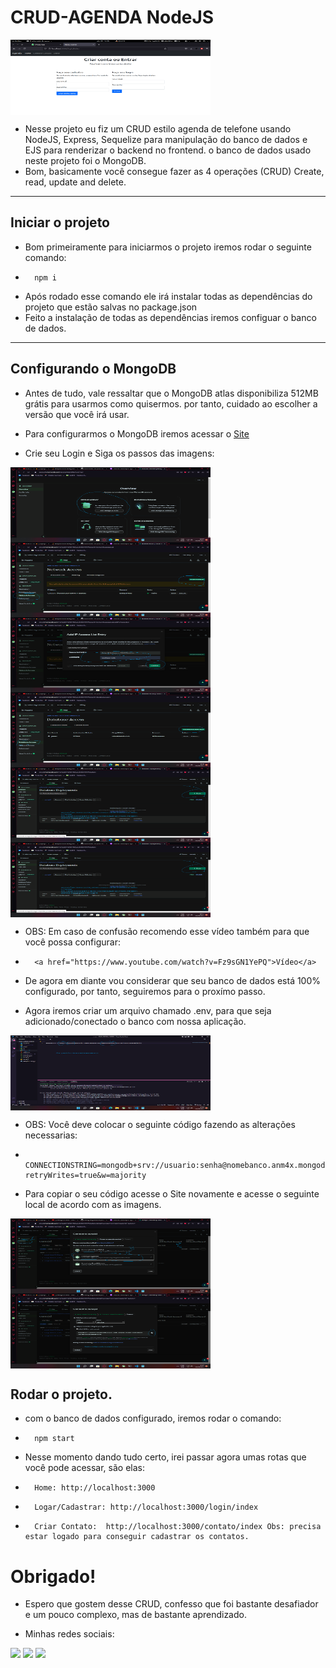 # CRUD-AGENDA NodeJS

<img align="center" alt="siteAgenda" height="120" width="320" src="./imagemconfigbanco/agenda2.png"><br>

-	Nesse projeto eu fiz um CRUD estilo agenda de telefone usando NodeJS, Express, Sequelize para manipulação do banco de dados e EJS para renderizar o backend no frontend. o banco de dados usado neste projeto foi o MongoDB.
- 	Bom, basicamente você consegue fazer as 4 operações (CRUD) Create, read, update and delete.

<hr>

## Iniciar o projeto

- 	Bom primeiramente para iniciarmos o projeto iremos rodar o seguinte comando:
*		npm i
-	Após rodado esse comando ele irá instalar todas as dependências do projeto que estão salvas no package.json
-	Feito a instalação de todas as dependências iremos configuar o banco de dados.

<hr>

## Configurando o MongoDB

-	Antes de tudo, vale ressaltar que o MongoDB atlas disponibiliza 512MB grátis para usarmos como quisermos. por tanto, cuidado ao escolher a versão que você irá usar.
-	Para configurarmos o MongoDB iremos acessar o <a href="https://www.mongodb.com/cloud/atlas/lp/try-atlas?utm_source=google&utm_campaign=gs_americas_brazil_search_core_brand_atlas_desktop&utm_term=atlas%20mongodb&utm_medium=cpc_paid_search&utm_ad=e&utm_ad_campaign_id=12212624308&adgroup=115749705983&gclid=Cj0KCQjw6pOTBhCTARIsAHF23fIV4uepgu1qJL5DBgNZgVvwnjqFpSzSANGNTZsuRU6rrUdYsWl1h48aAlXOEALw_wcB">Site</a>

-	Crie seu Login e Siga os passos das imagens:

<img align="center" alt="configbanco" height="120" width="320" src="./imagemconfigbanco/mongo1.png"><br>
<img align="center" alt="addmongo" height="120" width="320" src="./imagemconfigbanco/addmongo.png"><br>
<img align="center" alt="mongodb" height="120" width="320" src="./imagemconfigbanco/addmongo2.png"><br>
<img align="center" alt="databasemongo" height="120" width="320" src="./imagemconfigbanco/databasemongo.png"><br>
<img align="center" alt="mongoconfigurado" height="120" width="320" src="./imagemconfigbanco/databaseconfig.png"><br>
<img align="center" alt="datasettings" height="120" width="320" src="./imagemconfigbanco/databaseconfig.png"><br>

*	OBS: Em caso de confusão recomendo esse vídeo também para que você possa configurar: 
-		<a href="https://www.youtube.com/watch?v=Fz9sGN1YePQ">Vídeo</a>

-	De agora em diante vou considerar que seu banco de dados está 100% configurado, por tanto, seguiremos para o proxímo passo.

-	Agora iremos criar um arquivo chamado .env, para que seja adicionado/conectado o banco com nossa aplicação.

<img align="center" alt=".env" height="120" width="320" src="./imagemconfigbanco/envcomcodigo.png"><br>

*	OBS: Você deve colocar o seguinte código fazendo as alterações necessarias:
-		CONNECTIONSTRING=mongodb+srv://usuario:senha@nomebanco.anm4x.mongodb.net/nomenobancoexAGENDA?retryWrites=true&w=majority

-	Para copiar o seu código acesse o Site novamente e acesse o seguinte local de acordo com as imagens.

<img align="center" alt="codigo.env" height="120" width="320" src="./imagemconfigbanco/envconfigpegarcodigo1.png"><br>
<img align="center" alt="copiar.env" height="120" width="320" src="./imagemconfigbanco/envcodigocopiado.png"><br>

## Rodar o projeto.

-   com o banco de dados configurado, iremos rodar o comando:
*       npm start

-   Nesse momento dando tudo certo, irei passar agora umas rotas que você pode acessar, são elas:
*       Home: http://localhost:3000
*       Logar/Cadastrar: http://localhost:3000/login/index
*       Criar Contato:  http://localhost:3000/contato/index Obs: precisa estar logado para conseguir cadastrar os contatos.

# Obrigado!

-   Espero que gostem desse CRUD, confesso que foi bastante desafiador e um pouco complexo, mas de bastante aprendizado.

-   Minhas redes sociais:

<a href="https://www.instagram.com/joao_vitor_0o/" target="_blank"><img src="https://img.shields.io/badge/-Instagram-%23E4405F?style=for-the-badge&logo=instagram&logoColor=white" target="_blank"></a>
<a href = "mailto:contatojoaovtml@gmail.com"><img src="https://img.shields.io/badge/-Gmail-%23333?style=for-the-badge&logo=gmail&logoColor=white" target="_blank"></a>
<a href="https://www.linkedin.com/in/joão-vitorml-br/" target="_blank"><img src="https://img.shields.io/badge/-LinkedIn-%230077B5?style=for-the-badge&logo=linkedin&logoColor=white" target="_blank"></a> 
